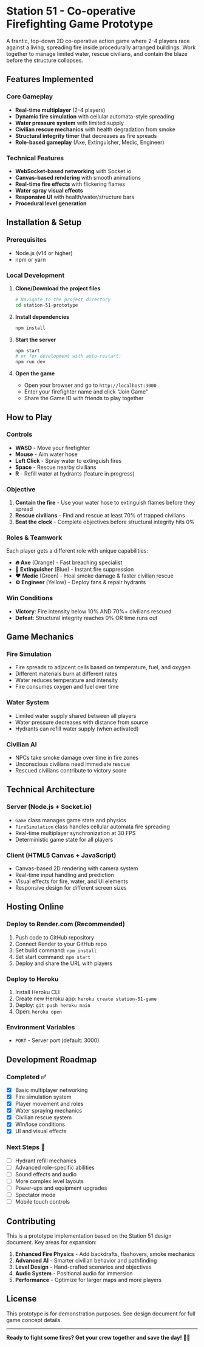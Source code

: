 # Station 51 - Co-operative Firefighting Game Prototype

A frantic, top-down 2D co-operative action game where 2-4 players race against a living, spreading fire inside procedurally arranged buildings. Work together to manage limited water, rescue civilians, and contain the blaze before the structure collapses.

## Features Implemented

### Core Gameplay
- **Real-time multiplayer** (2-4 players)
- **Dynamic fire simulation** with cellular automata-style spreading
- **Water pressure system** with limited supply
- **Civilian rescue mechanics** with health degradation from smoke
- **Structural integrity timer** that decreases as fire spreads
- **Role-based gameplay** (Axe, Extinguisher, Medic, Engineer)

### Technical Features
- **WebSocket-based networking** with Socket.io
- **Canvas-based rendering** with smooth animations
- **Real-time fire effects** with flickering flames
- **Water spray visual effects**
- **Responsive UI** with health/water/structure bars
- **Procedural level generation**

## Installation & Setup

### Prerequisites
- Node.js (v14 or higher)
- npm or yarn

### Local Development

1. **Clone/Download the project files**
   ```bash
   # Navigate to the project directory
   cd station-51-prototype
   ```

2. **Install dependencies**
   ```bash
   npm install
   ```

3. **Start the server**
   ```bash
   npm start
   # or for development with auto-restart:
   npm run dev
   ```

4. **Open the game**
   - Open your browser and go to `http://localhost:3000`
   - Enter your firefighter name and click "Join Game"
   - Share the Game ID with friends to play together

## How to Play

### Controls
- **WASD** - Move your firefighter
- **Mouse** - Aim water hose
- **Left Click** - Spray water to extinguish fires
- **Space** - Rescue nearby civilians
- **R** - Refill water at hydrants (feature in progress)

### Objective
1. **Contain the fire** - Use your water hose to extinguish flames before they spread
2. **Rescue civilians** - Find and rescue at least 70% of trapped civilians
3. **Beat the clock** - Complete objectives before structural integrity hits 0%

### Roles & Teamwork
Each player gets a different role with unique capabilities:
- **🔥 Axe** (Orange) - Fast breaching specialist
- **💨 Extinguisher** (Blue) - Instant fire suppression
- **❤️ Medic** (Green) - Heal smoke damage & faster civilian rescue
- **⚙️ Engineer** (Yellow) - Deploy fans & repair hydrants

### Win Conditions
- **Victory**: Fire intensity below 10% AND 70%+ civilians rescued
- **Defeat**: Structural integrity reaches 0% OR time runs out

## Game Mechanics

### Fire Simulation
- Fire spreads to adjacent cells based on temperature, fuel, and oxygen
- Different materials burn at different rates
- Water reduces temperature and intensity
- Fire consumes oxygen and fuel over time

### Water System
- Limited water supply shared between all players
- Water pressure decreases with distance from source
- Hydrants can refill water supply (when activated)

### Civilian AI
- NPCs take smoke damage over time in fire zones
- Unconscious civilians need immediate rescue
- Rescued civilians contribute to victory score

## Technical Architecture

### Server (Node.js + Socket.io)
- `Game` class manages game state and physics
- `FireSimulation` class handles cellular automata fire spreading
- Real-time multiplayer synchronization at 30 FPS
- Deterministic game state for all players

### Client (HTML5 Canvas + JavaScript)
- Canvas-based 2D rendering with camera system
- Real-time input handling and prediction
- Visual effects for fire, water, and UI elements
- Responsive design for different screen sizes

## Hosting Online

### Deploy to Render.com (Recommended)
1. Push code to GitHub repository
2. Connect Render to your GitHub repo
3. Set build command: `npm install`
4. Set start command: `npm start`
5. Deploy and share the URL with players

### Deploy to Heroku
1. Install Heroku CLI
2. Create new Heroku app: `heroku create station-51-game`
3. Deploy: `git push heroku main`
4. Open: `heroku open`

### Environment Variables
- `PORT` - Server port (default: 3000)

## Development Roadmap

### Completed ✅
- [x] Basic multiplayer networking
- [x] Fire simulation system
- [x] Player movement and roles
- [x] Water spraying mechanics
- [x] Civilian rescue system
- [x] Win/lose conditions
- [x] UI and visual effects

### Next Steps 🚧
- [ ] Hydrant refill mechanics
- [ ] Advanced role-specific abilities
- [ ] Sound effects and audio
- [ ] More complex level layouts
- [ ] Power-ups and equipment upgrades
- [ ] Spectator mode
- [ ] Mobile touch controls

## Contributing

This is a prototype implementation based on the Station 51 design document. Key areas for expansion:

1. **Enhanced Fire Physics** - Add backdrafts, flashovers, smoke mechanics
2. **Advanced AI** - Smarter civilian behavior and pathfinding  
3. **Level Design** - Hand-crafted scenarios and objectives
4. **Audio System** - Positional audio for immersion
5. **Performance** - Optimize for larger maps and more players

## License

This prototype is for demonstration purposes. See design document for full game concept details.

---

**Ready to fight some fires? Get your crew together and save the day! 🚒🔥** 